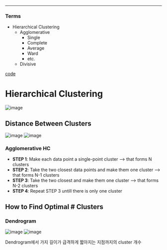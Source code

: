 ****
### Terms
- Hierarchical Clustering
  - Agglomerative
    - Single
    - Complete
    - Average
    - Ward
    - etc.
  - Divisive

[code](https://github.com/EricChoii/ai-boot-camp/blob/main/ai/machine-learning/unsupervised-learning/clustering/codes/hierarchical_clustering.ipynb)

# Hierarchical Clustering
![image](https://user-images.githubusercontent.com/39285147/178683601-7888f796-67e2-4b36-87dc-94152059b69e.png)

## Distance Between Clusters
![image](https://user-images.githubusercontent.com/39285147/178683249-e795538b-4c26-43fb-99d7-17f72e8a5c12.png)
![image](https://user-images.githubusercontent.com/39285147/178691023-037c228e-2253-46df-a359-17a70d51ef61.png)

### Agglomerative HC
- **STEP 1**: Make each data point a single-point cluster --> that forms N clusters
- **STEP 2**: Take the two closest data points and make them one cluster --> that forms N-1 clusters
- **STEP 3**: Take the two closest and make them one cluster --> that forms N-2 clusters
- **STEP 4**: Repeat STEP 3 untill there is only one cluster

## How to Find Optimal # Clusters
### Dendrogram
![image](https://user-images.githubusercontent.com/39285147/178686508-07b5caac-8888-42f4-8546-2e66fa4ea5d4.png)
![image](https://user-images.githubusercontent.com/39285147/178688136-a9be3518-e380-4613-aa38-cd2fbd668942.png)

Dendrogram에서 가지 길이가 급격하게 짧아지는 지점까지의 cluster 개수
